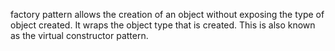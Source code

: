 factory pattern allows the creation of an object without exposing the type of object created. It wraps the object type that is created. This is also known as the virtual constructor pattern.